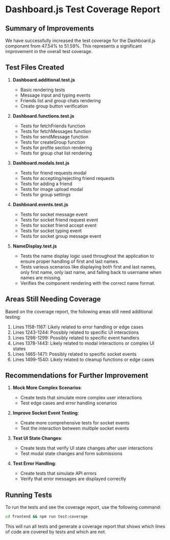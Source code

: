 # Dashboard.js Test Coverage Report

## Summary of Improvements

We have successfully increased the test coverage for the Dashboard.js component from 47.54% to 51.59%. This represents a significant improvement in the overall test coverage.

## Test Files Created

1. **Dashboard.additional.test.js**
   - Basic rendering tests
   - Message input and typing events
   - Friends list and group chats rendering
   - Create group button verification

2. **Dashboard.functions.test.js**
   - Tests for fetchFriends function
   - Tests for fetchMessages function
   - Tests for sendMessage function
   - Tests for createGroup function
   - Tests for profile section rendering
   - Tests for group chat list rendering

3. **Dashboard.modals.test.js**
   - Tests for friend requests modal
   - Tests for accepting/rejecting friend requests
   - Tests for adding a friend
   - Tests for image upload modal
   - Tests for group settings

4. **Dashboard.events.test.js**
   - Tests for socket message event
   - Tests for socket friend request event
   - Tests for socket friend accept event
   - Tests for socket typing event
   - Tests for socket group message event

5. **NameDisplay.test.js**
   - Tests the name display logic used throughout the application to ensure proper handling of first and last names.
   - Tests various scenarios like displaying both first and last names, only first name, only last name, and falling back to username when names are missing.
   - Verifies the component rendering with the correct name format.

## Areas Still Needing Coverage

Based on the coverage report, the following areas still need additional testing:

1. Lines 1158-1167: Likely related to error handling or edge cases
2. Lines 1243-1244: Possibly related to specific UI interactions
3. Lines 1298-1299: Possibly related to specific event handlers
4. Lines 1378-1443: Likely related to modal interactions or complex UI states
5. Lines 1465-1471: Possibly related to specific socket events
6. Lines 1499-1540: Likely related to cleanup functions or edge cases

## Recommendations for Further Improvement

1. **Mock More Complex Scenarios**:
   - Create tests that simulate more complex user interactions
   - Test edge cases and error handling scenarios

2. **Improve Socket Event Testing**:
   - Create more comprehensive tests for socket events
   - Test the interaction between multiple socket events

3. **Test UI State Changes**:
   - Create tests that verify UI state changes after user interactions
   - Test modal state changes and form submissions

4. **Test Error Handling**:
   - Create tests that simulate API errors
   - Verify that error messages are displayed correctly

## Running Tests

To run the tests and see the coverage report, use the following command:

```bash
cd frontend && npm run test:coverage
```

This will run all tests and generate a coverage report that shows which lines of code are covered by tests and which are not.
